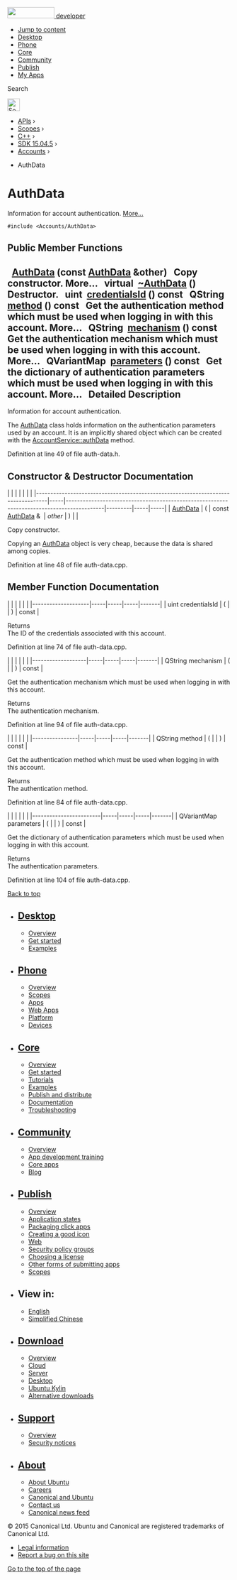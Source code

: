 <a href="https://developer.ubuntu.com/" class="logo-ubuntu"><img src="https://developer.ubuntu.com/assets/sites/ubuntu/latest/u/img/logos/logo-ubuntu-orange.svg" width="106" height="25" /> <span>developer</span></a>

-   [Jump to content](index.html#main-content)
-   [Desktop](https://developer.ubuntu.com/en/desktop/)
-   [Phone](https://developer.ubuntu.com/en/phone/)
-   [Core](https://developer.ubuntu.com/core)
-   [Community](https://developer.ubuntu.com/en/community/)
-   [Publish](https://developer.ubuntu.com/en/publish/)
-   [My Apps](https://myapps.developer.ubuntu.com/)

Search

<img src="https://developer.ubuntu.com/assets/sites/ubuntu/latest/u/img/search-white.svg" alt="Search" height="28" />

-   [APIs](../../../../index.html) ›
-   [Scopes](../../../index.html) ›
-   [C++](../../index.html) ›
-   [SDK 15.04.5](../index.html) ›
-   [Accounts](../Accounts/index.html) ›

<!-- -->

-   AuthData

AuthData
========

Information for account authentication. [More...](../../sdk-15.04.1/Accounts.AuthData/index.html#details)

`#include <Accounts/AuthData>`

<span id="pub-methods"></span> Public Member Functions
------------------------------------------------------

 
<a href="../../sdk-15.04.1/Accounts.AuthData/index.html#aeba8fdc4a52c97afb61f49b9a4d6b9c4" class="el">AuthData</a> (const <a href="../../sdk-15.04.1/Accounts.AuthData/index.html" class="el">AuthData</a> &other)
 
Copy constructor. More...
 
<span id="a5bbaeb60e91e492e40be40271b3f4194" class="anchor"></span> virtual 
<a href="../../sdk-15.04.1/Accounts.AuthData/index.html#a5bbaeb60e91e492e40be40271b3f4194" class="el">~AuthData</a> ()
 
Destructor.
 
uint 
<a href="../../sdk-15.04.1/Accounts.AuthData/index.html#a9fe8b6778698b1949275326717f35b02" class="el">credentialsId</a> () const
 
QString 
<a href="../../sdk-15.04.1/Accounts.AuthData/index.html#a47b45cea7d4fbacc4d751adaeb1e8d79" class="el">method</a> () const
 
Get the authentication method which must be used when logging in with this account. More...
 
QString 
<a href="../../sdk-15.04.1/Accounts.AuthData/index.html#aaff7a936205f9c8044c0093f6497c514" class="el">mechanism</a> () const
 
Get the authentication mechanism which must be used when logging in with this account. More...
 
QVariantMap 
<a href="../../sdk-15.04.1/Accounts.AuthData/index.html#a149775212ebd051147314d4a3bfff30d" class="el">parameters</a> () const
 
Get the dictionary of authentication parameters which must be used when logging in with this account. More...
 
<span id="details"></span>
Detailed Description
--------------------

Information for account authentication.

The <a href="../../sdk-15.04.1/Accounts.AuthData/index.html" class="el" title="Information for account authentication. ">AuthData</a> class holds information on the authentication parameters used by an account. It is an implicitly shared object which can be created with the <a href="../../sdk-15.04.1/Accounts.AccountService/index.html#a49a9f7deccedeebacadc37ae01ac83ab" class="el" title="Read the authentication data stored in the account (merging the service-specific settings with the gl...">AccountService::authData</a> method.

Definition at line 49 of file auth-data.h.

Constructor & Destructor Documentation
--------------------------------------

<span id="aeba8fdc4a52c97afb61f49b9a4d6b9c4" class="anchor"></span>
|                                                                                  |     |                                                                                           |         |     |     |
|----------------------------------------------------------------------------------|-----|-------------------------------------------------------------------------------------------|---------|-----|-----|
| <a href="../../sdk-15.04.1/Accounts.AuthData/index.html" class="el">AuthData</a> | (   | const <a href="../../sdk-15.04.1/Accounts.AuthData/index.html" class="el">AuthData</a> &  | *other* | )   |     |

Copy constructor.

Copying an <a href="../../sdk-15.04.1/Accounts.AuthData/index.html" class="el" title="Information for account authentication. ">AuthData</a> object is very cheap, because the data is shared among copies.

Definition at line 48 of file auth-data.cpp.

Member Function Documentation
-----------------------------

<span id="a9fe8b6778698b1949275326717f35b02" class="anchor"></span>
|                    |     |     |     |       |
|--------------------|-----|-----|-----|-------|
| uint credentialsId | (   |     | )   | const |

Returns  
The ID of the credentials associated with this account.

Definition at line 74 of file auth-data.cpp.

<span id="aaff7a936205f9c8044c0093f6497c514" class="anchor"></span>
|                   |     |     |     |       |
|-------------------|-----|-----|-----|-------|
| QString mechanism | (   |     | )   | const |

Get the authentication mechanism which must be used when logging in with this account.

Returns  
The authentication mechanism.

Definition at line 94 of file auth-data.cpp.

<span id="a47b45cea7d4fbacc4d751adaeb1e8d79" class="anchor"></span>
|                |     |     |     |       |
|----------------|-----|-----|-----|-------|
| QString method | (   |     | )   | const |

Get the authentication method which must be used when logging in with this account.

Returns  
The authentication method.

Definition at line 84 of file auth-data.cpp.

<span id="a149775212ebd051147314d4a3bfff30d" class="anchor"></span>
|                        |     |     |     |       |
|------------------------|-----|-----|-----|-------|
| QVariantMap parameters | (   |     | )   | const |

Get the dictionary of authentication parameters which must be used when logging in with this account.

Returns  
The authentication parameters.

Definition at line 104 of file auth-data.cpp.

[Back to top](index.html#)

-   [Desktop](https://developer.ubuntu.com/en/desktop/)
    ---------------------------------------------------

    -   [Overview](https://developer.ubuntu.com/en/desktop/)
    -   [Get started](http://snapcraft.io/?utm_source=developer.ubuntu.com&utm_medium=devportal&utm_term=snaps%20snapcraft%20desktop&utm_content=menu&utm_campaign=duc_snappers)
    -   [Examples](https://github.com/ubuntu/snappy-playpen)

-   [Phone](https://developer.ubuntu.com/en/phone/)
    -----------------------------------------------

    -   [Overview](https://developer.ubuntu.com/en/phone/)
    -   [Scopes](https://developer.ubuntu.com/en/phone/scopes/)
    -   [Apps](https://developer.ubuntu.com/en/phone/apps/)
    -   [Web Apps](https://developer.ubuntu.com/en/phone/web/)
    -   [Platform](https://developer.ubuntu.com/en/phone/platform/)
    -   [Devices](https://developer.ubuntu.com/en/phone/devices/)

-   [Core](https://developer.ubuntu.com/core)
    -----------------------------------------

    -   [Overview](https://developer.ubuntu.com/core)
    -   [Get started](https://developer.ubuntu.com/core/get-started)
    -   [Tutorials](https://developer.ubuntu.com/core/tutorials)
    -   [Examples](https://developer.ubuntu.com/core/examples)
    -   [Publish and distribute](https://developer.ubuntu.com/core/publish-and-distribute)
    -   [Documentation](https://developer.ubuntu.com/core/documentation)
    -   [Troubleshooting](https://developer.ubuntu.com/core/troubleshooting)

-   [Community](https://developer.ubuntu.com/en/community/)
    -------------------------------------------------------

    -   [Overview](https://developer.ubuntu.com/en/community/)
    -   [App development training](https://developer.ubuntu.com/en/community/training/)
    -   [Core apps](https://developer.ubuntu.com/en/community/core-apps/)
    -   [Blog](https://developer.ubuntu.com/en/community/blog/)

-   [Publish](https://developer.ubuntu.com/en/publish/)
    ---------------------------------------------------

    -   [Overview](https://developer.ubuntu.com/en/publish/)
    -   [Application states](https://developer.ubuntu.com/en/publish/application-states/)
    -   [Packaging click apps](https://developer.ubuntu.com/en/publish/packaging-click-apps/)
    -   [Creating a good icon](https://developer.ubuntu.com/en/publish/creating-a-good-icon/)
    -   [Web](https://developer.ubuntu.com/en/publish/web/)
    -   [Security policy groups](https://developer.ubuntu.com/en/publish/security-policy-groups/)
    -   [Choosing a license](https://developer.ubuntu.com/en/publish/choosing-a-license/)
    -   [Other forms of submitting apps](https://developer.ubuntu.com/en/publish/other-forms-of-submitting-apps/)
    -   [Scopes](https://developer.ubuntu.com/en/publish/scopes/)

-   View in:
    --------

    -   [English](index.html "Change to language: English")
    -   [Simplified Chinese](index.html "Change to language: Simplified Chinese")

-   [Download](http://ubuntu.com/download/)
    ---------------------------------------

    -   [Overview](http://ubuntu.com/download)
    -   [Cloud](http://ubuntu.com/download/cloud)
    -   [Server](http://ubuntu.com/download/server)
    -   [Desktop](http://ubuntu.com/download/desktop)
    -   [Ubuntu Kylin](http://ubuntu.com/download/ubuntu-kylin)
    -   [Alternative downloads](http://ubuntu.com/download/alternative-downloads)

-   [Support](http://ubuntu.com/support/)
    -------------------------------------

    -   [Overview](http://ubuntu.com/support)
    -   [Security notices](http://www.ubuntu.com/usn/)

-   [About](http://ubuntu.com/about/)
    ---------------------------------

    -   [About Ubuntu](http://ubuntu.com/about/about-ubuntu)
    -   [Careers](http://www.canonical.com/careers)
    -   [Canonical and Ubuntu](http://ubuntu.com/about/canonical-and-ubuntu)
    -   [Contact us](http://ubuntu.com/about/contact-us)
    -   [Canonical news feed](http://insights.ubuntu.com/feed/)

© 2015 Canonical Ltd. Ubuntu and Canonical are registered trademarks of Canonical Ltd.

-   [Legal information](http://www.ubuntu.com/legal)
-   [Report a bug on this site](https://bugs.launchpad.net/developer-ubuntu-com/)

<span class="accessibility-aid">[Go to the top of the page](index.html#)</span>
